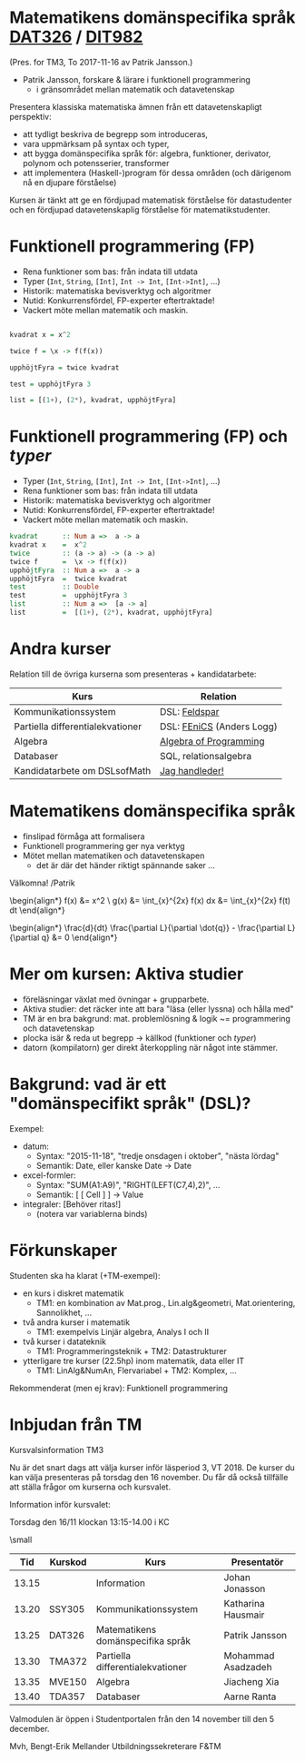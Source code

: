 # Matematikens domänspecifika språk [DAT326](https://www.student.chalmers.se/sp/course?course_id=26170) / [DIT982](http://kursplaner.gu.se/english/DIT982.pdf)
(Pres. for TM3, To 2017-11-16 av Patrik Jansson.)

* Patrik Jansson, forskare & lärare i funktionell programmering
    * i gränsområdet mellan matematik och datavetenskap

Presentera klassiska matematiska ämnen från ett datavetenskapligt perspektiv:

* att tydligt beskriva de begrepp som introduceras,
* vara uppmärksam på syntax och typer,
* att bygga domänspecifika språk för: algebra, funktioner, derivator, polynom och potensserier, transformer
* att implementera (Haskell-)program för dessa områden (och därigenom nå en djupare förståelse)

Kursen är tänkt att ge en fördjupad matematisk förståelse för
datastudenter och en fördjupad datavetenskaplig förståelse för
matematikstudenter.

# Funktionell programmering (FP)

* Rena funktioner som bas: från indata till utdata
* Typer (`Int`, `String`, `[Int]`, `Int -> Int`, `[Int->Int]`, ...)
* Historik: matematiska bevisverktyg och algoritmer
* Nutid: Konkurrensfördel, FP-experter eftertraktade!
* Vackert möte mellan matematik och maskin.

```haskell

kvadrat x = x^2

twice f = \x -> f(f(x))

upphöjtFyra = twice kvadrat

test = upphöjtFyra 3

list = [(1+), (2*), kvadrat, upphöjtFyra]
```

# Funktionell programmering (FP) och *typer*

* Typer (`Int`, `String`, `[Int]`, `Int -> Int`, `[Int->Int]`, ...)
* Rena funktioner som bas: från indata till utdata
* Historik: matematiska bevisverktyg och algoritmer
* Nutid: Konkurrensfördel, FP-experter eftertraktade!
* Vackert möte mellan matematik och maskin.

```haskell
kvadrat      :: Num a =>  a -> a
kvadrat x    =  x^2
twice        :: (a -> a) -> (a -> a)
twice f      =  \x -> f(f(x))
upphöjtFyra  :: Num a =>  a -> a
upphöjtFyra  =  twice kvadrat
test         :: Double
test         =  upphöjtFyra 3
list         :: Num a =>  [a -> a]
list         =  [(1+), (2*), kvadrat, upphöjtFyra]
```

# Andra kurser

Relation till de övriga kurserna som presenteras + kandidatarbete:

| Kurs                               | Relation    |
| ---------------------------------- | ----------- |
| Kommunikationssystem               | DSL: [Feldspar](http://feldspar.github.io/) |
| Partiella differentialekvationer   | DSL: [FEniCS](http://fenicsproject.org/) (Anders Logg) |
| Algebra                            | [Algebra of Programming](http://wiki.portal.chalmers.se/agda/pmwiki.php?n=Libraries.AOPA) |
| Databaser                          | SQL, relationsalgebra |
| Kandidatarbete om DSLsofMath       | [Jag handleder!](https://github.com/DSLsofMath/BScProj2017/blob/master/DSLsofMath_andra_kurser.md) |

# Matematikens domänspecifika språk

* finslipad förmåga att formalisera
* Funktionell programmering ger nya verktyg
* Mötet mellan matematiken och datavetenskapen
    * det är där det händer riktigt spännande saker ...


Välkomna!
/Patrik

\begin{align*}
   f(x) &= x^2
\\ g(x) &= \int_{x}^{2x} f(x) dx &= \int_{x}^{2x} f(t) dt
\end{align*}

\begin{align*}
\frac{d}{dt} \frac{\partial L}{\partial \dot{q}} - \frac{\partial L}{\partial q} &= 0
\end{align*}





# Mer om kursen: Aktiva studier

* föreläsningar växlat med övningar + grupparbete.
* Aktiva studier: det räcker inte att bara "läsa (eller lyssna) och hålla med"
* TM är en bra bakgrund: mat. problemlösning & logik ~= programmering och datavetenskap
* plocka isär & reda ut begrepp -> källkod (funktioner och *typer*)
* datorn (kompilatorn) ger direkt återkoppling när något inte stämmer.

# Bakgrund: vad är ett "domänspecifikt språk" (DSL)?

Exempel:

* datum:
    * Syntax: "2015-11-18", "tredje onsdagen i oktober", "nästa lördag"
    * Semantik: Date, eller kanske Date -> Date
* excel-formler:
    * Syntax: "SUM(A1:A9)", "RIGHT(LEFT(C7,4),2)", ...
    * Semantik: [ [ Cell ] ] -> Value
* integraler: [Behöver ritas!]
    * (notera var variablerna binds)

# Förkunskaper

Studenten ska ha klarat (+TM-exempel):

* en kurs i diskret matematik
    * TM1: en kombination av Mat.prog., Lin.alg&geometri, Mat.orientering, Sannolikhet, ...
* två andra kurser i matematik
    * TM1: exempelvis Linjär algebra, Analys I och II
* två kurser i datateknik
    * TM1: Programmeringsteknik + TM2: Datastrukturer
* ytterligare tre kurser (22.5hp) inom matematik, data eller IT
    * TM1: LinAlg&NumAn, Flervariabel + TM2: Komplex, ...

Rekommenderat (men ej krav): Funktionell programmering

# Inbjudan från TM

Kursvalsinformation TM3

Nu är det snart dags att välja kurser inför läsperiod 3, VT 2018. De
kurser du kan välja presenteras på torsdag den 16 november. Du får då
också tillfälle att ställa frågor om kurserna och kursvalet.

Information inför kursvalet:

Torsdag den 16/11 klockan 13:15-14.00 i KC

\small

| Tid   | Kurskod | Kurs                              | Presentatör |
| ----- | ------ | ---------------------------------- | -----------        |
| 13.15 |        | Information                        | Johan Jonasson     |
| 13.20 | SSY305 | Kommunikationssystem               | Katharina Hausmair |
| 13.25 | DAT326 | Matematikens domänspecifika språk  | Patrik Jansson     |
| 13.30 | TMA372 | Partiella differentialekvationer   | Mohammad Asadzadeh |
| 13.35 | MVE150 | Algebra                            | Jiacheng Xia       |
| 13.40 | TDA357 | Databaser                          | Aarne Ranta        |

Valmodulen är öppen i Studentportalen från den 14 november till den 5 december.

Mvh,
Bengt-Erik Mellander
Utbildningssekreterare F&TM
